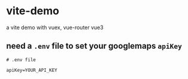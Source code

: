 # vite-demo
a vite demo with vuex, vue-router vue3

## need a `.env` file to set your googlemaps `apiKey`

```
# .env file

apiKey=YOUR_API_KEY
```
